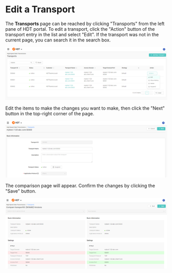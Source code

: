 # Edit a Transport

The <strong> Transports </strong> page can be reached by clicking "Transports" from the left pane of HDT portal.
To edit a transport, click the "Action" button of the transport entry in the list and select "Edit". If the transport was not in the current page, you can search it in the search box.

![null](</docs/resources/images/transports/edit-transport-1.png>)

Edit the items to make the changes you want to make, then click the "Next" button in the top-right corner of the page.

![null](</docs/resources/images/transports/edit-transport-2.png>)

The comparison page will appear. Confirm the changes by clicking the "Save" button.

![null](</docs/resources/images/transports/edit-transport-3.png>)

